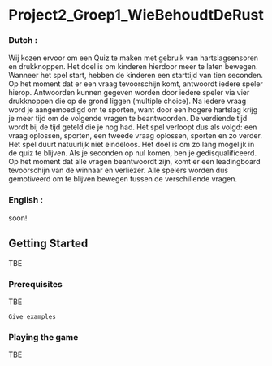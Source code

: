 # Project2_Groep1_WieBehoudtDeRust

### Dutch :

Wij kozen ervoor om een Quiz te maken met gebruik van hartslagsensoren en drukknoppen. Het doel is om kinderen hierdoor meer te laten bewegen. Wanneer het spel start, hebben de kinderen een starttijd van tien seconden.
Op het moment dat er een vraag tevoorschijn komt, antwoordt iedere speler hierop. Antwoorden kunnen gegeven worden door iedere speler via vier drukknoppen die op de grond liggen (multiple choice).
Na iedere vraag word je aangemoedigd om te sporten, want door een hogere hartslag krijg je meer tijd om de volgende vragen te beantwoorden.
De verdiende tijd wordt bij de tijd geteld die je nog had. Het spel verloopt dus als volgd: een vraag oplossen, sporten, een tweede vraag oplossen, sporten en zo verder. Het spel duurt natuurlijk niet eindeloos.
Het doel is om zo lang mogelijk in de quiz te blijven. Als je seconden op nul komen, ben je gedisqualificeerd. Op het moment dat alle vragen beantwoordt zijn, komt er een leadingboard tevoorschijn van de winnaar en verliezer.
Alle spelers worden dus gemotiveerd om te blijven bewegen tussen de verschillende vragen.

### English :

soon!

## Getting Started

TBE

### Prerequisites

TBE

```
Give examples
```

### Playing the game

TBE